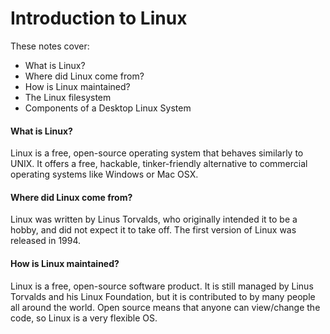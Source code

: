 # Introduction to Linux

These notes cover:

- What is Linux?
- Where did Linux come from?
- How is Linux maintained?
- The Linux filesystem
- Components of a Desktop Linux System

#### What is Linux?

Linux is a free, open-source operating system that behaves similarly to UNIX. It offers a free, hackable, tinker-friendly alternative to commercial operating systems like Windows or Mac OSX.

#### Where did Linux come from?

Linux was written by Linus Torvalds, who originally intended it to be a hobby, and did not expect it to take off. The first version of Linux was released in 1994.

#### How is Linux maintained?

Linux is a free, open-source software product. It is still managed by Linus Torvalds and his Linux Foundation, but it is contributed to by many people all around the world. Open source means that anyone can view/change the code, so Linux is a very flexible OS.